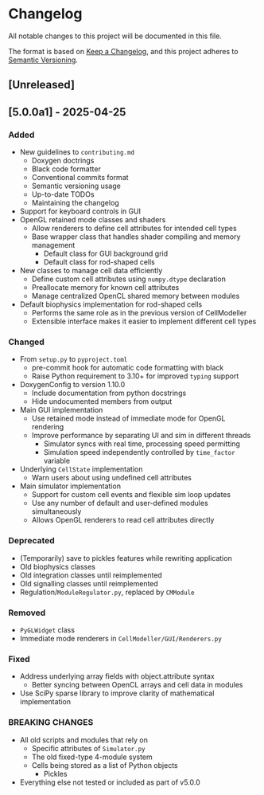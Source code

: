 # Changelog

All notable changes to this project will be documented in this file.

The format is based on [Keep a Changelog](https://keepachangelog.com/en/1.1.0/),
and this project adheres to [Semantic Versioning](https://semver.org/spec/v2.0.0.html).

## [Unreleased]

## [5.0.0a1] - 2025-04-25

### Added

 - New guidelines to `contributing.md`
   - Doxygen doctrings
   - Black code formatter
   - Conventional commits format
   - Semantic versioning usage
   - Up-to-date TODOs
   - Maintaining the changelog
 - Support for keyboard controls in GUI
 - OpenGL retained mode classes and shaders
   - Allow renderers to define cell attributes for intended cell types
   - Base wrapper class that handles shader compiling and memory management
     - Default class for GUI background grid
     - Default class for rod-shaped cells
 - New classes to manage cell data efficiently
   - Define custom cell attributes using `numpy.dtype` declaration
   - Preallocate memory for known cell attributes
   - Manage centralized OpenCL shared memory between modules
 - Default biophysics implementation for rod-shaped cells
   - Performs the same role as in the previous version of CellModeller
   - Extensible interface makes it easier to implement different cell types

### Changed

 - From `setup.py` to `pyproject.toml`
   - pre-commit hook for automatic code formatting with black
   - Raise Python requirement to 3.10+ for improved `typing` support
 - DoxygenConfig to version 1.10.0
   - Include documentation from python docstrings
   - Hide undocumented members from output
 - Main GUI implementation
   - Use retained mode instead of immediate mode for OpenGL rendering
   - Improve performance by separating UI and sim in different threads
     - Simulator syncs with real time, processing speed permitting
     - Simulation speed independently controlled by `time_factor` variable
 - Underlying `CellState` implementation
   - Warn users about using undefined cell attributes
 - Main simulator implementation
   - Support for custom cell events and flexible sim loop updates
   - Use any number of default and user-defined modules simultaneously
   - Allows OpenGL renderers to read cell attributes directly

### Deprecated

 - (Temporarily) save to pickles features while rewriting application
 - Old biophysics classes
 - Old integration classes until reimplemented
 - Old signalling classes until reimplemented
 - Regulation/`ModuleRegulator.py`, replaced by `CMModule`

### Removed

 - `PyGLWidget` class
 - Immediate mode renderers in `CellModeller/GUI/Renderers.py`

### Fixed

 - Address underlying array fields with object.attribute syntax
   - Better syncing between OpenCL arrays and cell data in modules
 - Use SciPy sparse library to improve clarity of mathematical implementation

### BREAKING CHANGES

 - All old scripts and modules that rely on
   - Specific attributes of `Simulator.py`
   - The old fixed-type 4-module system
   - Cells being stored as a list of Python objects
     - Pickles
 - Everything else not tested or included as part of v5.0.0
